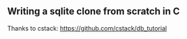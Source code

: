 ## Writing a sqlite clone from scratch in C

Thanks to cstack: https://github.com/cstack/db_tutorial  